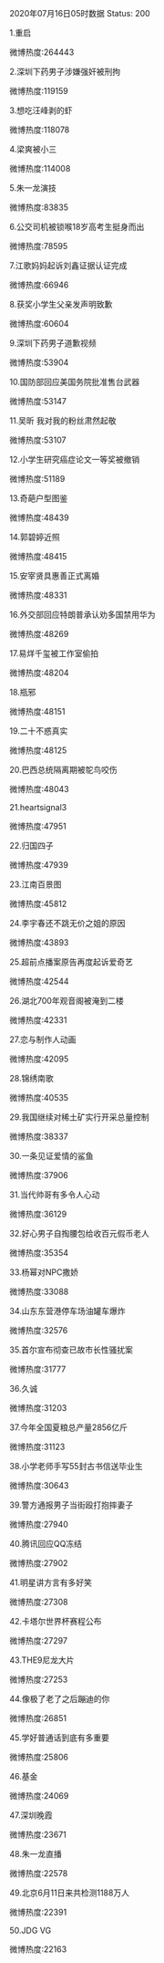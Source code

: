 2020年07月16日05时数据
Status: 200

1.重启

微博热度:264443

2.深圳下药男子涉嫌强奸被刑拘

微博热度:119159

3.想吃汪峰剥的虾

微博热度:118078

4.梁爽被小三

微博热度:114008

5.朱一龙演技

微博热度:83835

6.公交司机被锁喉18岁高考生挺身而出

微博热度:78595

7.江歌妈妈起诉刘鑫证据认证完成

微博热度:66946

8.获奖小学生父亲发声明致歉

微博热度:60604

9.深圳下药男子道歉视频

微博热度:53904

10.国防部回应美国务院批准售台武器

微博热度:53147

11.吴昕 我对我的粉丝肃然起敬

微博热度:53107

12.小学生研究癌症论文一等奖被撤销

微博热度:51189

13.奇葩户型图鉴

微博热度:48439

14.郭碧婷近照

微博热度:48415

15.安宰贤具惠善正式离婚

微博热度:48331

16.外交部回应特朗普承认劝多国禁用华为

微博热度:48269

17.易烊千玺被工作室偷拍

微博热度:48204

18.瓶邪

微博热度:48151

19.二十不惑真实

微博热度:48125

20.巴西总统隔离期被鸵鸟咬伤

微博热度:48043

21.heartsignal3

微博热度:47951

22.归国四子

微博热度:47939

23.江南百景图

微博热度:45812

24.李宇春还不跳无价之姐的原因

微博热度:43893

25.超前点播案原告再度起诉爱奇艺

微博热度:42544

26.湖北700年观音阁被淹到二楼

微博热度:42331

27.恋与制作人动画

微博热度:42095

28.锦绣南歌

微博热度:40535

29.我国继续对稀土矿实行开采总量控制

微博热度:38337

30.一条见证爱情的鲨鱼

微博热度:37906

31.当代帅哥有多令人心动

微博热度:36129

32.好心男子自掏腰包给收百元假币老人

微博热度:35354

33.杨幂对NPC撒娇

微博热度:33088

34.山东东营港停车场油罐车爆炸

微博热度:32576

35.首尔宣布彻查已故市长性骚扰案

微博热度:31777

36.久诚

微博热度:31203

37.今年全国夏粮总产量2856亿斤

微博热度:31123

38.小学老师手写55封古书信送毕业生

微博热度:30643

39.警方通报男子当街殴打抱摔妻子

微博热度:27940

40.腾讯回应QQ冻结

微博热度:27902

41.明星讲方言有多好笑

微博热度:27308

42.卡塔尔世界杯赛程公布

微博热度:27297

43.THE9尼龙大片

微博热度:27253

44.像极了老了之后蹦迪的你

微博热度:26851

45.学好普通话到底有多重要

微博热度:25806

46.基金

微博热度:24069

47.深圳晚霞

微博热度:23671

48.朱一龙直播

微博热度:22578

49.北京6月11日来共检测1188万人

微博热度:22391

50.JDG VG

微博热度:22163

